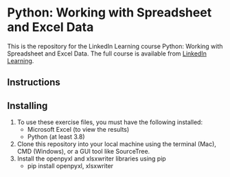 # Python: Working with Spreadsheet and Excel Data
This is the repository for the LinkedIn Learning course Python: Working with Spreadsheet and Excel Data. The full course is available from [LinkedIn Learning][lil-course-url].

## Instructions


## Installing
1. To use these exercise files, you must have the following installed:
	- Microsoft Excel (to view the results)
	- Python (at least 3.8) 
2. Clone this repository into your local machine using the terminal (Mac), CMD (Windows), or a GUI tool like SourceTree.
3. Install the openpyxl and xlsxwriter libraries using pip
	- pip install openpyxl, xlsxwriter


[0]: # (Replace these placeholder URLs with actual course URLs)

[lil-course-url]: https://www.linkedin.com/learning/
[lil-thumbnail-url]: http://
